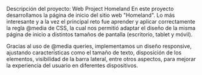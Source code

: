 Descripción del proyecto: Web Project Homeland
En este proyecto desarrollamos la página de inicio del sitio web "Homeland".
Lo más interesante y a la vez el principal reto fue aprender y aplicar correctamente la regla @media de CSS, la cual nos permitió adaptar el diseño de la misma página de inicio a distintos tamaños de pantalla (escritorio, tablet y móvil).

Gracias al uso de @media queries, implementamos un diseño responsive, ajustando características como el tamaño de texto, disposición de los elementos, visibilidad de la barra lateral, entre otros aspectos, para mejorar la experiencia del usuario en diferentes dispositivos.

